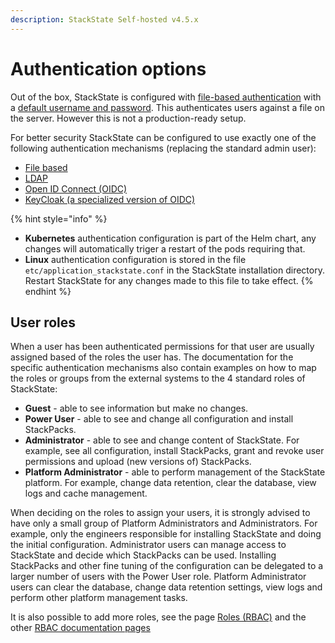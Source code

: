 ```yaml
---
description: StackState Self-hosted v4.5.x
---
```


# Authentication options


Out of the box, StackState is configured with [file-based authentication](file.md) with a [default username and password](../../../setup/install-stackstate/initial_run_guide.md#default-username-and-password). This authenticates users against a file on the server. However this is not a production-ready setup.

For better security StackState can be configured to use exactly one of the following authentication mechanisms \(replacing the standard admin user\):

* [File based](file.md)
* [LDAP](ldap.md)
* [Open ID Connect \(OIDC\)](oidc.md)
* [KeyCloak \(a specialized version of OIDC\)](keycloak.md)

{% hint style="info" %}
* **Kubernetes** authentication configuration is part of the Helm chart, any changes will automatically triger a restart of the pods requiring that.
* **Linux** authentication configuration is stored in the file `etc/application_stackstate.conf` in the StackState installation directory. Restart StackState for any changes made to this file to take effect.
{% endhint %}

## User roles

When a user has been authenticated permissions for that user are usually assigned based of the roles the user has. The documentation for the specific authentication mechanisms also contain examples on how to map the roles or groups from the external systems to the 4 standard roles of StackState:

* **Guest** - able to see information but make no changes.
* **Power User** - able to see and change all configuration and install StackPacks.
* **Administrator** - able to see and change content of StackState. For example, see all configuration, install StackPacks, grant and revoke user permissions and upload \(new versions of\) StackPacks.
* **Platform Administrator** - able to perform management of the StackState platform. For example, change data retention, clear the database, view logs and cache management.

When deciding on the roles to assign your users, it is strongly advised to have only a small group of Platform Administrators and Administrators. For example, only the engineers responsible for installing StackState and doing the initial configuration. Administrator users can manage access to StackState and decide which StackPacks can be used. Installing StackPacks and other fine tuning of the configuration can be delegated to a larger number of users with the Power User role. Platform Administrator users can clear the database, change data retention settings, view logs and perform other platform management tasks.

It is also possible to add more roles, see the page [Roles \(RBAC\)](../rbac/rbac_roles.md) and the other [RBAC documentation pages](../rbac/)

